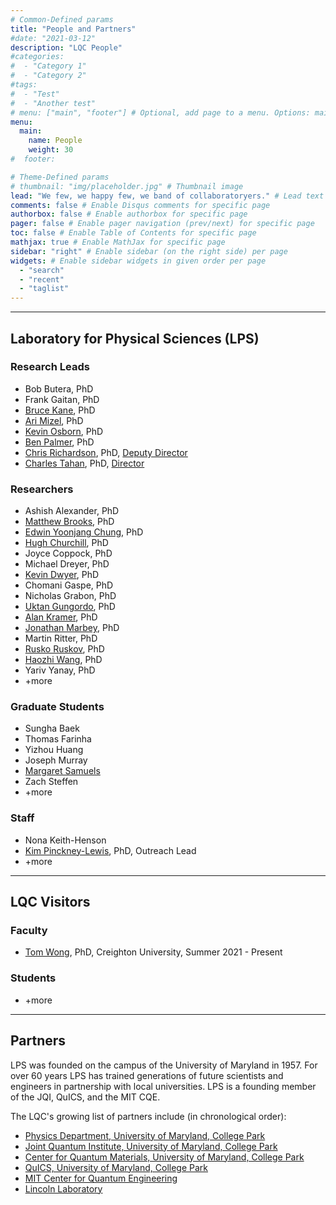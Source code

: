 ```yaml
---
# Common-Defined params
title: "People and Partners"
#date: "2021-03-12"
description: "LQC People"
#categories:
#  - "Category 1"
#  - "Category 2"
#tags:
#  - "Test"
#  - "Another test"
# menu: ["main", "footer"] # Optional, add page to a menu. Options: main, side, footer
menu:
  main:
    name: People
    weight: 30
#  footer:

# Theme-Defined params
# thumbnail: "img/placeholder.jpg" # Thumbnail image
lead: "We few, we happy few, we band of collaboratoryers." # Lead text
comments: false # Enable Disqus comments for specific page
authorbox: false # Enable authorbox for specific page
pager: false # Enable pager navigation (prev/next) for specific page
toc: false # Enable Table of Contents for specific page
mathjax: true # Enable MathJax for specific page
sidebar: "right" # Enable sidebar (on the right side) per page
widgets: # Enable sidebar widgets in given order per page
  - "search"
  - "recent"
  - "taglist"
---
```


---

## Laboratory for Physical Sciences (LPS)

### Research Leads
- Bob Butera, PhD
- Frank Gaitan, PhD
- [Bruce Kane](https://groups.jqi.umd.edu/kane/), PhD
- [Ari Mizel](http://arimizel.com/), PhD
- [Kevin Osborn](https://www.physics.umd.edu/~kosborn/), PhD
- [Ben Palmer](http://terpconnect.umd.edu/~bpalmer/), PhD
- [Chris Richardson](http://richardsonmbe.umd.edu/), PhD, [Deputy Director](mailto:richardson@lps.gov)
- [Charles Tahan](http://research.tahan.com/), PhD, [Director](mailto:ctahan@lps.gov)

### Researchers

- Ashish Alexander, PhD
- [Matthew Brooks](https://scholar.google.com/citations?user=4pO7CUQAAAAJ&hl=en), PhD
- [Edwin Yoonjang Chung](https://scholar.google.com/citations?hl=en&user=9oNSE4gAAAAJ&view_op=list_works), PhD
- [Hugh Churchill](https://fulbright.uark.edu/departments/physics/directory/index/uid/hchurch/name/Hugh+Churchill/), PhD
- Joyce Coppock, PhD
- Michael Dreyer, PhD
- [Kevin Dwyer](https://scholar.google.com/citations?user=V7ZY5x8AAAAJ&hl=en), PhD
- Chomani Gaspe, PhD
- Nicholas Grabon, PhD
- [Uktan Gungordo](https://scholar.google.com/citations?user=sw0U7Y8AAAAJ), PhD
- [Alan Kramer](https://scholar.google.com/citations?user=pGXtLzwAAAAJ&hl=en), PhD
- [Jonathan Marbey](https://scholar.google.com/citations?user=YYyENpgAAAAJ&hl=en), PhD
- Martin Ritter, PhD
- [Rusko Ruskov](https://scholar.google.com/citations?user=iKet7ogAAAAJ&hl=en), PhD
- [Haozhi Wang](https://scholar.google.com/citations?user=Qmars0gAAAAJ&hl=en), PhD
- Yariv Yanay, PhD
- +more

### Graduate Students

- Sungha Baek
- Thomas Farinha
- Yizhou Huang
- Joseph Murray
- [Margaret Samuels](https://scholar.google.com/citations?user=pzFq43oAAAAJ&hl=en)
- Zach Steffen
- +more

### Staff

- Nona Keith-Henson
- [Kim Pinckney-Lewis](https://scholar.google.com/citations?hl=en&user=ttrSGo4AAAAJ), PhD, Outreach Lead
- +more

---

## LQC Visitors

### Faculty 

- [Tom Wong](http://www.thomaswong.net), PhD, Creighton University, Summer 2021 - Present

### Students

- +more

---

## Partners

LPS was founded on the campus of the University of Maryland in 1957. For over 60 years LPS has trained generations of future scientists and engineers in partnership with local universities. LPS is a founding member of the JQI, QuICS, and the MIT CQE. 

The LQC's growing list of partners include (in chronological order):

- [Physics Department, University of Maryland, College Park](https://umdphysics.umd.edu/)
- [Joint Quantum Institute, University of Maryland, College Park](https://jqi.umd.edu/)
- [Center for Quantum Materials, University of Maryland, College Park](https://qmc.umd.edu/)
- [QuICS, University of Maryland, College Park](https://quics.umd.edu/)
- [MIT Center for Quantum Engineering](https://cqe.mit.edu/)
- [Lincoln Laboratory](https://www.ll.mit.edu/)
